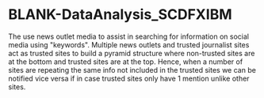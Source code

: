 # BLANK-DataAnalysis_SCDFXIBM
The use news outlet media to assist in searching for information on social media using "keywords". Multiple news outlets and trusted journalist sites act as trusted sites to build a pyramid structure where non-trusted sites are at the bottom and trusted sites are at the top. Hence, when a number of sites are repeating the same info not included in the trusted sites we can be notified vice versa if in case trusted sites only have 1 mention unlike other sites.
